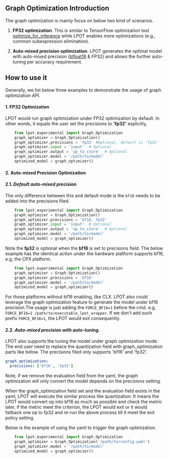 ## Graph Optimization Introduction

The graph optimization is mainly focus on below two kind of scenarios.

1. **FP32 optimization**. This is similar to TensorFlow optimization tool [optimize_for_inference](https://github.com/tensorflow/tensorflow/blob/master/tensorflow/python/tools/optimize_for_inference.py) while LPOT enables more optimizations (e.g., common subexpression elimination).

2. **Auto-mixed precision optimization**. LPOT generates the optimal model with auto-mixed precision ([bfloat16](https://cloud.google.com/tpu/docs/bfloat16) & FP32) and allows the further auto-tuning per accuracy requirement.


## How to use it
Generally, we list below three examples to demonstrate the usage of graph optimization API.

#### 1. **FP32 Optimization**

LPOT would run graph optimization under FP32 optimization by default. In other words, it equals the user set the precisions to **'fp32'** explicitly, 

```python
    from lpot.experimental import Graph_Optimization
    graph_optimizer = Graph_Optimization()
    graph_optimizer.precisions = 'fp32' #Optional, default is 'fp32'
    graph_optimizer.input = 'input'  # Optional
    graph_optimizer.output = 'op_to_store'  # Optional
    graph_optimizer.model = '/path/to/model'
    optimized_model = graph_optimizer()
```

#### 2. **Auto-mixed Precision Optimization**

  #### 2.1. *Default auto-mixed precision*

  The only difference between this and default mode is the `bf16` needs to be added into the precisions filed.

  ```python
      from lpot.experimental import Graph_Optimization
      graph_optimizer = Graph_Optimization()
      graph_optimizer.precisions = 'bf16, fp32'
      graph_optimizer.input = 'input'  # Optional
      graph_optimizer.output = 'op_to_store'  # Optional
      graph_optimizer.model = '/path/to/model'
      optimized_model = graph_optimizer()
  ```
Note the **fp32** is optional when the **bf16** is set to precisions field. The below example has the identical action under the hardware platform supports bf16, e.g, the CPX platform.
  ```python
      from lpot.experimental import Graph_Optimization
      graph_optimizer = Graph_Optimization()
      graph_optimizer.precisions = 'bf16'
      graph_optimizer.model = '/path/to/model'
      optimized_model = graph_optimizer()
  ```
For those platforms without bf16 enabling, like CLX. LPOT also could leverage the graph optimization feature to generate the model under bf16 precision.The usage is just adding the `FORCE_BF16=1` before the cmd.
e.g, `FORCE_BF16=1 /path/to/executable_lpot_wrapper`. If we don't add such prefix `FORCE_BF16=1`, the LPOT would exit consequently.


  #### 2.2. *Auto-mixed precision with auto-tuning.*

  LPOT also supports the tuning the model under graph optimization mode.
The end user need to replace the quantization field with graph_optimization parts like below. The precisions filed only supports 'bf16' and 'fp32'.
  ```yaml
  graph_optimization:
    precisions: ['bf16', 'fp32']
  ```
  Note, if we remove the evaluation field from the yaml, the graph optimization will only convert the model depends on the precisions setting.

  When the graph_optimization field set and the evaluation field exists in the yaml, LPOT will execute the similar process like quantization. It means the LPOT would convert op into bf16 as much as possible and check the metric later, if the metric meet the criterion, the LPOT would exit or it would fallback one op to fp32 and re-run the above process till it meet the exit policy setting.

  Below is the example of using the yaml to trigger the graph optimization.

  ```python
      from lpot.experimental import Graph_Optimization
      graph_optimizer = Graph_Optimization('/path/to/config.yaml')
      graph_optimizer.model = '/path/to/model'
      optimized_model = graph_optimizer()
  ```